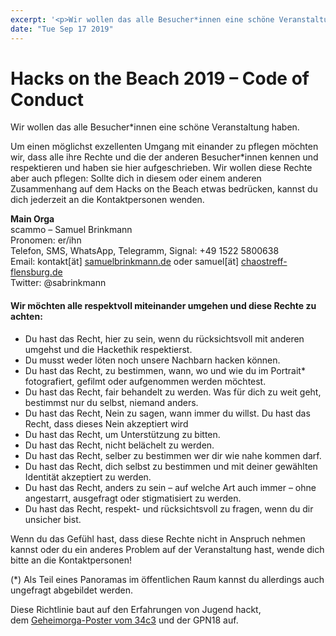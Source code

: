 ```yaml
---
excerpt: '<p>Wir wollen das alle Besucher*innen eine schöne Veranstaltung haben. Um einen möglichst exzellenten Umgang mit einander zu pflegen möchten wir, dass alle ihre Rechte und die der anderen Besucher*innen kennen <a href="https://chaostreff-flensburg.de/2019/hacks-on-the-beach-2019-code-of-conduct/" class="more-link">[&hellip;]</a></p>'
date: "Tue Sep 17 2019"
---
```

# Hacks on the Beach 2019 &#8211; Code of Conduct


<p>Wir wollen das alle Besucher*innen eine schöne Veranstaltung haben.</p>



<p>Um einen möglichst exzellenten Umgang mit einander zu pflegen möchten wir, dass alle ihre Rechte und die der anderen Besucher*innen kennen und respektieren und haben sie hier aufgeschrieben. Wir wollen diese Rechte aber auch pflegen: Sollte dich in diesem oder einem anderen Zusammenhang auf dem Hacks on the Beach etwas bedrücken, kannst du dich jederzeit an die Kontaktpersonen wenden.</p>



<p><strong>Main Orga<br></strong>scammo &#8211; Samuel Brinkmann<br>Pronomen: er/ihn<br>Telefon, SMS, WhatsApp, Telegramm, Signal: +49 1522 5800638<br>Email: kontakt[ät] <a rel="noreferrer noopener" href="http://samuelbrinkmann.de/" target="_blank">samuelbrinkmann.de</a> oder samuel[ät] <a rel="noreferrer noopener" href="http://chaostreff-flensburg.de/" target="_blank">chaostreff-flensburg.de</a><br>Twitter: @sabrinkmann</p>



<h4>Wir möchten alle respektvoll miteinander umgehen und diese Rechte zu achten:</h4>



<ul><li>Du hast das Recht, hier zu sein, wenn du rücksichtsvoll mit anderen umgehst und die Hackethik respektierst.</li><li>Du musst weder löten noch unsere Nachbarn hacken können.</li><li>Du hast das Recht, zu bestimmen, wann, wo und wie du im Portrait* fotografiert, gefilmt oder aufgenommen werden möchtest.</li><li>Du hast das Recht, fair behandelt zu werden. Was für dich zu weit geht, bestimmst nur du selbst, niemand anders.</li><li>Du hast das Recht, Nein zu sagen, wann immer du willst. Du hast das Recht, dass dieses Nein akzeptiert wird</li><li>Du hast das Recht, um Unterstützung zu bitten.</li><li>Du hast das Recht, nicht belächelt zu werden.</li><li>Du hast das Recht, selber zu bestimmen wer dir wie nahe kommen darf.</li><li>Du hast das Recht, dich selbst zu bestimmen und mit deiner gewählten Identität akzeptiert zu werden.</li><li>Du hast das Recht, anders zu sein – auf welche Art auch immer – ohne angestarrt, ausgefragt oder stigmatisiert zu werden.</li><li>Du hast das Recht, respekt- und rücksichtsvoll zu fragen, wenn du dir unsicher bist.</li></ul>



<p>Wenn du das Gefühl hast, dass diese Rechte nicht in Anspruch nehmen kannst oder du ein anderes Problem auf der Veranstaltung hast, wende dich bitte an die Kontaktpersonen!</p>



<p>(*) Als Teil eines Panoramas im öffentlichen Raum kannst du allerdings auch ungefragt abgebildet werden.</p>



<p>Diese Richtlinie baut auf den Erfahrungen von Jugend hackt, dem&nbsp;<a href="https://diversity.geheim.org/" target="_blank" rel="noreferrer noopener">Geheimorga-Poster vom 34c3</a>&nbsp;und der GPN18 auf.</p>

